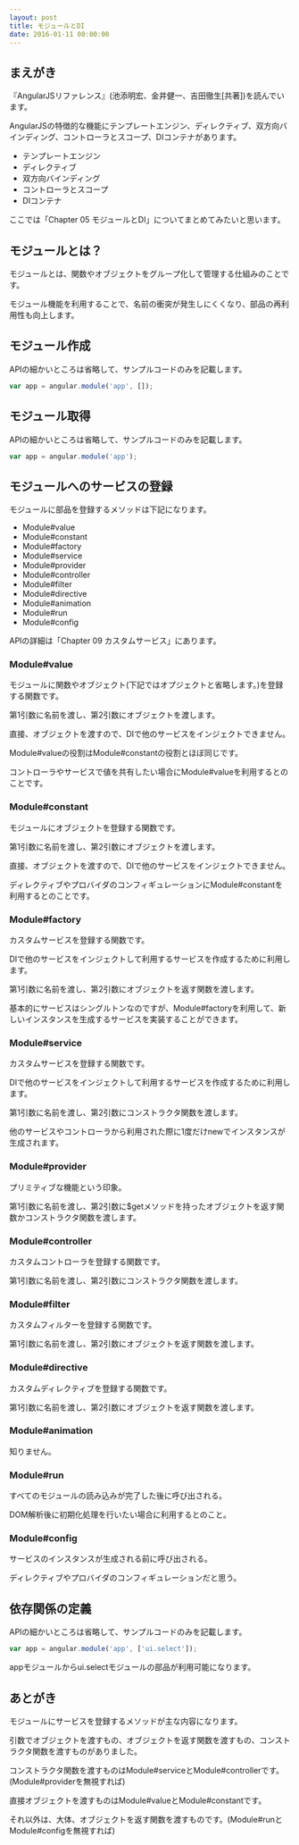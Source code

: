 ```yaml
---
layout: post
title: モジュールとDI
date: 2016-01-11 00:00:00
---
```


## まえがき

『AngularJSリファレンス』(池添明宏、金井健一、吉田徹生[共著])を読んでいます。

AngularJSの特徴的な機能にテンプレートエンジン、ディレクティブ、双方向バインディング、コントローラとスコープ、DIコンテナがあります。

- テンプレートエンジン
- ディレクティブ
- 双方向バインディング
- コントローラとスコープ
- DIコンテナ

ここでは「Chapter 05 モジュールとDI」についてまとめてみたいと思います。

## モジュールとは？

モジュールとは、関数やオブジェクトをグループ化して管理する仕組みのことです。

モジュール機能を利用することで、名前の衝突が発生しにくくなり、部品の再利用性も向上します。

## モジュール作成

APIの細かいところは省略して、サンプルコードのみを記載します。

```js
var app = angular.module('app', []);
```

## モジュール取得

APIの細かいところは省略して、サンプルコードのみを記載します。

```js
var app = angular.module('app');
```

## モジュールへのサービスの登録

モジュールに部品を登録するメソッドは下記になります。

- Module#value
- Module#constant
- Module#factory
- Module#service
- Module#provider
- Module#controller
- Module#filter
- Module#directive
- Module#animation
- Module#run
- Module#config

APIの詳細は「Chapter 09 カスタムサービス」にあります。

### Module#value

モジュールに関数やオブジェクト(下記ではオプジェクトと省略します。)を登録する関数です。

第1引数に名前を渡し、第2引数にオブジェクトを渡します。

直接、オブジェクトを渡すので、DIで他のサービスをインジェクトできません。

Module#valueの役割はModule#constantの役割とほぼ同じです。

コントローラやサービスで値を共有したい場合にModule#valueを利用するとのことです。

### Module#constant

モジュールにオブジェクトを登録する関数です。

第1引数に名前を渡し、第2引数にオブジェクトを渡します。

直接、オブジェクトを渡すので、DIで他のサービスをインジェクトできません。

ディレクティブやプロバイダのコンフィギュレーションにModule#constantを利用するとのことです。

### Module#factory

カスタムサービスを登録する関数です。

DIで他のサービスをインジェクトして利用するサービスを作成するために利用します。

第1引数に名前を渡し、第2引数にオブジェクトを返す関数を渡します。

基本的にサービスはシングルトンなのですが、Module#factoryを利用して、新しいインスタンスを生成するサービスを実装することができます。

### Module#service

カスタムサービスを登録する関数です。

DIで他のサービスをインジェクトして利用するサービスを作成するために利用します。

第1引数に名前を渡し、第2引数にコンストラクタ関数を渡します。

他のサービスやコントローラから利用された際に1度だけnewでインスタンスが生成されます。

### Module#provider

プリミティブな機能という印象。

第1引数に名前を渡し、第2引数に$getメソッドを持ったオブジェクトを返す関数かコンストラクタ関数を渡します。

### Module#controller

カスタムコントローラを登録する関数です。

第1引数に名前を渡し、第2引数にコンストラクタ関数を渡します。

### Module#filter

カスタムフィルターを登録する関数です。

第1引数に名前を渡し、第2引数にオブジェクトを返す関数を渡します。

### Module#directive

カスタムディレクティブを登録する関数です。

第1引数に名前を渡し、第2引数にオブジェクトを返す関数を渡します。

### Module#animation

知りません。

### Module#run

すべてのモジュールの読み込みが完了した後に呼び出される。

DOM解析後に初期化処理を行いたい場合に利用するとのこと。

### Module#config

サービスのインスタンスが生成される前に呼び出される。

ディレクティブやプロバイダのコンフィギュレーションだと思う。

## 依存関係の定義

APIの細かいところは省略して、サンプルコードのみを記載します。

```js
var app = angular.module('app', ['ui.select']);
```

appモジュールからui.selectモジュールの部品が利用可能になります。

## あとがき

モジュールにサービスを登録するメソッドが主な内容になります。

引数でオブジェクトを渡すもの、オブジェクトを返す関数を渡すもの、コンストラクタ関数を渡すものがありました。

コンストラクタ関数を渡すものはModule#serviceとModule#controllerです。(Module#providerを無視すれば)

直接オブジェクトを渡すものはModule#valueとModule#constantです。

それ以外は、大体、オブジェクトを返す関数を渡すものです。(Module#runとModule#configを無視すれば)
